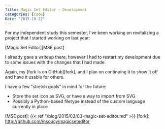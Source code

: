 ```yaml
---
Title: Magic Set Editor - Development
categories: [code]
Date: "2015-10-22"
---
```


For my independent study this semester, I've been working on revitalizing a project that I started working on last year:

[Magic Set Editor][MSE post]

I already gave a writeup there, however I had to restart my development due to some issues with the changes that I had made.

Again, my [fork is on GitHub][fork], and I plan on continuing it to show it off and have it usable for others.

I have a few "stretch goals" in mind for the future:

- Store the set icon as SVG, or have a way to import from SVG
- Possibly a Python-based filetype instead of the custom language currently in place

[MSE post]: {{< ref "/blog/2015/03/03-magic-set-editor.md" >}}
[fork]: http://github.com/msoucy/magicseteditor
